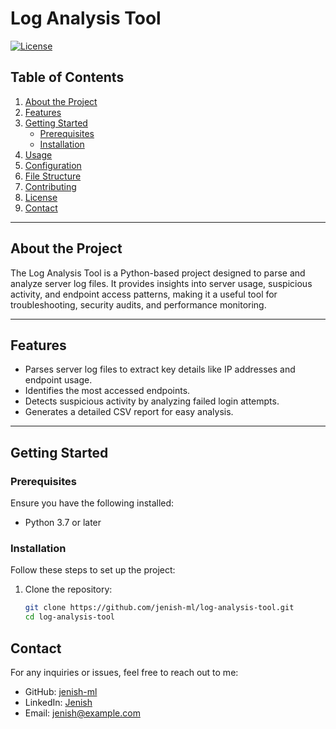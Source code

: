 # Log Analysis Tool

[![License](https://img.shields.io/badge/license-MIT-blue.svg)](LICENSE)

## Table of Contents

1. [About the Project](#about-the-project)
2. [Features](#features)
3. [Getting Started](#getting-started)
   - [Prerequisites](#prerequisites)
   - [Installation](#installation)
4. [Usage](#usage)
5. [Configuration](#configuration)
6. [File Structure](#file-structure)
7. [Contributing](#contributing)
8. [License](#license)
9. [Contact](#contact)

---

## About the Project

The Log Analysis Tool is a Python-based project designed to parse and analyze server log files. It provides insights into server usage, suspicious activity, and endpoint access patterns, making it a useful tool for troubleshooting, security audits, and performance monitoring.

---

## Features

- Parses server log files to extract key details like IP addresses and endpoint usage.
- Identifies the most accessed endpoints.
- Detects suspicious activity by analyzing failed login attempts.
- Generates a detailed CSV report for easy analysis.

---

## Getting Started

### Prerequisites

Ensure you have the following installed:

- Python 3.7 or later

### Installation

Follow these steps to set up the project:

1. Clone the repository:
   ```bash
   git clone https://github.com/jenish-ml/log-analysis-tool.git
   cd log-analysis-tool

## Contact

For any inquiries or issues, feel free to reach out to me:

- GitHub: [jenish-ml](https://github.com/jenish-ml)
- LinkedIn: [Jenish](https://linkedin.com/in/jenishml)
- Email: [jenish@example.com](mailto:jenish@example.com)


